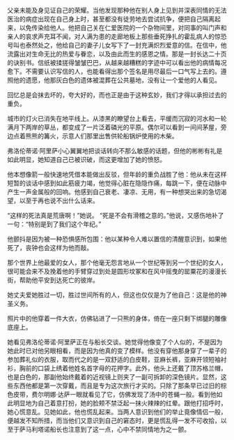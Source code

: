 父亲未能及身见证自己的荣耀。当他发现那种他在别人身上见到并深表同情的无法医治的病症出现在自己身上时，甚至都没有徒劳地去尝试抗争，便把自己隔离起来，以免传染给他人。他把自己关在仁爱医院的一个杂物间里，对同事的叫门声和亲人的哀求声充耳不闻，对人满为患的走廊地板上那些垂死挣扎的霍乱病人的惊恐号叫也泰然处之，他给自己的妻子儿女写下了一封充满炽烈爱意的信。在信中，他流露出对生命无比的热爱与眷恋，以及由此而生的感恩之情。那是一封长达二十页的诀别书。信纸被揉搓得皱皱巴巴，从越来越糟糕的字迹中可以看出他的病情每况愈下。不需要认识写信的人，也能看得出那个签名是用尽最后一口气写上去的。遵照他的遗愿，他那灰白色的遗体被混葬在公共墓地，没有让一个爱他的人看见。  

回忆总是会抹去坏的，夸大好的，而也正是由于这种玄妙，我们才得以承担过去的重负。 


城市的灯火已消失在地平线上。从漆黑的瞭望台上看去，平缓而沉寂的河水和一轮满月下两岸的草丛，都变成了一片泛着磷光的平原。偶尔可以看到一间间茅屋，旁边点着熊熊的篝火，示意人们那里出售供轮船锅炉使用的木柴。  

弗洛伦蒂诺·阿里萨小心翼翼地把谈话转向不那么敏感的话题，但他的彬彬有礼是如此明显，她知道自己已被识破，而这更增加了她的愤怒。  

他本想像箭一般快速地凭借本能做出反驳，但年龄的重负战胜了他：他从未在这样短暂的谈话中感到如此筋疲力竭，他觉得心脏在隐隐作痛，每跳一下，便在动脉中产生一声金属般的回响。他感到自己衰老、凄凉、无用，有一种想哭出来的急切渴望，以至于再也说不出什么话来。  

“这样的死法真是荒唐啊！”她说。 “死是不会有滑稽之意的。”他说，又感伤地补了一句：“特别是到了我们这个年纪。”  

他颤抖是因为被一种恐惧感所包围：他以某种令人难以置信的清醒意识到，如果他死了，丧钟也会这样为他而敲。  

那个世界上他最爱的女人，那个他毫无怨言地从一个世纪等到另一个世纪的女人，很可能会来不及挽着他的手臂穿过到处是圆形坟冢和在风中摇曳的罂粟花的漫漫长街，帮助他平安到达死亡的彼岸。  

她丈夫爱她胜过一切，胜过世间所有的人，但这也仅仅是为了他自己：这是他的神圣义务。  

照片中的他穿着一件大衣，仿佛钻进了一只熊的身体，倚在一座只剩下绑腿的雕像底座上。

她看见弗洛伦蒂诺·阿里萨正在与船长交谈。她觉得他像变了个人似的，不是因为她此时已对他另眼相看，而是因为他真的变了模样。他没有穿他那身穿了一辈子的参加葬礼似的衣服，取而代之的是一双舒适的白皮鞋，亚麻长裤，亚麻开领短袖衬衫，胸前的口袋上绣着他姓名首字母的花押字。此外，他头上还戴了顶苏格兰帽，也是白色的，那副他始终戴着的近视镜上则夹了一副可拆卸的深色镜片。显然，这些东西他都是第一次穿戴，而且是专为这次旅行才买的。只除了那条早已过旧的棕色皮带，费尔明娜·达萨一眼就看见了它，仿佛发现了汤中的苍蝇一般。看到他如此明显地为自己着意打扮，她的脸颊不禁泛起一抹火辣辣的红晕。跟他打招呼时，她心慌意乱。见她如此，他也慌乱起来。当两人意识到他们的举止竟像情侣一般，便越发不知所措，而当他们又意识到自己的窘态时，更是慌乱得一发不可收拾，以至于萨马利塔诺船长也注意到了这一点，心中不禁同情地为之一颤。   


